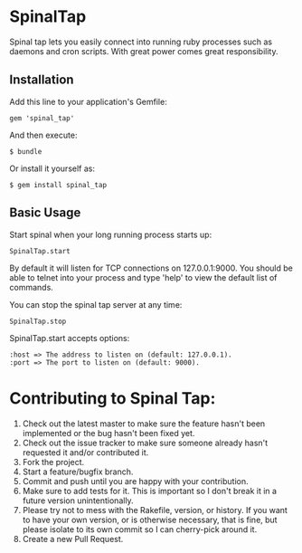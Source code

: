 # SpinalTap

Spinal tap lets you easily connect into running ruby processes such as
daemons and cron scripts.  With great power comes great responsibility.

## Installation

Add this line to your application's Gemfile:

    gem 'spinal_tap'

And then execute:

    $ bundle

Or install it yourself as:

    $ gem install spinal_tap

## Basic Usage

Start spinal when your long running process starts up:

    SpinalTap.start

By default it will listen for TCP connections on 127.0.0.1:9000.
You should be able to telnet into your process and type 'help' to view
the default list of commands.

You can stop the spinal tap server at any time:

    SpinalTap.stop

SpinalTap.start accepts options:

    :host => The address to listen on (default: 127.0.0.1).
    :port => The port to listen on (default: 9000).

# Contributing to Spinal Tap:

1. Check out the latest master to make sure the feature hasn't been implemented or the bug hasn't been fixed yet.
2. Check out the issue tracker to make sure someone already hasn't requested it and/or contributed it.
3. Fork the project.
4. Start a feature/bugfix branch.
5. Commit and push until you are happy with your contribution.
6. Make sure to add tests for it. This is important so I don't break it in a future version unintentionally.
7. Please try not to mess with the Rakefile, version, or history. If you want to have your own version, or is otherwise necessary, that is fine, but please isolate to its own commit so I can cherry-pick around it.
8. Create a new Pull Request.
